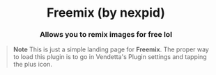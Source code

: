 <!--
	* This file was autogenerated
	* If you want to change anything, do so in the build.mjs file
	* https://github.com/Gabe616/VendettaPlugins/edit/main/build.mjs
-->

<div align="center">
    <h1>Freemix (by nexpid)</h1>
    <h3>Allows you to remix images for free lol</h3>
</div>

> **Note**
> This is just a simple landing page for **Freemix**. The proper way to load this plugin is to go in Vendetta's Plugin settings and tapping the plus icon.
